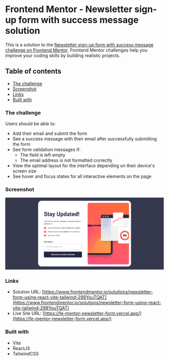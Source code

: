 # Frontend Mentor - Newsletter sign-up form with success message solution

This is a solution to the [Newsletter sign-up form with success message challenge on Frontend Mentor](https://www.frontendmentor.io/challenges/newsletter-signup-form-with-success-message-3FC1AZbNrv). Frontend Mentor challenges help you improve your coding skills by building realistic projects. 

## Table of contents

- [The challenge](#the-challenge)
- [Screenshot](#screenshot)
- [Links](#links)
- [Built with](#built-with)

### The challenge

Users should be able to:

- Add their email and submit the form
- See a success message with their email after successfully submitting the form
- See form validation messages if:
  - The field is left empty
  - The email address is not formatted correctly
- View the optimal layout for the interface depending on their device's screen size
- See hover and focus states for all interactive elements on the page

### Screenshot

![Newsletter Form](/public/newsletter-form.png "Newsletter Form")

### Links

- Solution URL: [https://www.frontendmentor.io/solutions/newsletter-form-using-react-vite-tailwind-298YouTQAT](https://www.frontendmentor.io/solutions/newsletter-form-using-react-vite-tailwind-298YouTQAT)
- Live Site URL: [https://fe-mentor-newsletter-form.vercel.app/](https://fe-mentor-newsletter-form.vercel.app/)

### Built with

- Vite
- ReactJS
- TailwindCSS
